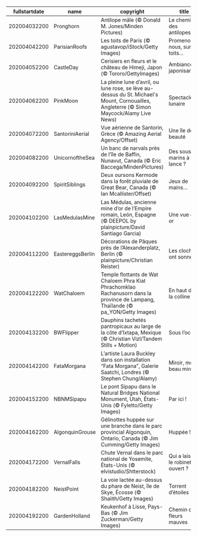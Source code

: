 |fullstartdate|name|copyright|title|image|
|--|--|--|--|--|
202004032200|Pronghorn|Antilope mâle (© Donald M. Jones/Minden Pictures)|Le chemin des antilopes|![](/fr-FR/2020/04/202004032200Pronghorn.jpg)|
202004042200|ParisianRoofs|Les toits de Paris (© agustavop/iStock/Getty Images)|Promenons-nous, sur les toits…|![](/fr-FR/2020/04/202004042200ParisianRoofs.jpg)|
202004052200|CastleDay|Cerisiers en fleurs et le château de Himeji, Japon (© Tororo/GettyImages)|Ambiance japonisante|![](/fr-FR/2020/04/202004052200CastleDay.jpg)|
202004062200|PinkMoon|La pleine lune d’avril, ou lune rose, se lève au-dessus du St. Michael's Mount, Cornouailles, Angleterre (© Simon Maycock/Alamy Live News)|Spectacle lunaire|![](/fr-FR/2020/04/202004062200PinkMoon.jpg)|
202004072200|SantoriniAerial|Vue aérienne de Santorin, Grèce (© Amazing Aerial Agency/Offset)|Une île de beauté|![](/fr-FR/2020/04/202004072200SantoriniAerial.jpg)|
202004082200|UnicornoftheSea|Un banc de narvals près de l’île de Baffin, Nunavut, Canada (© Eric Baccega/MindenPictures)|Des sous-marins à lance ?|![](/fr-FR/2020/04/202004082200UnicornoftheSea.jpg)|
202004092200|SpiritSiblings|Deux oursons Kermode dans la forêt pluviale de Great Bear, Canada (© Ian Mcallister/Offset)|Jeux de mains…|![](/fr-FR/2020/04/202004092200SpiritSiblings.jpg)|
202004102200|LasMedulasMine|Las Médulas, ancienne mine d’or de l’Empire romain, León, Espagne (© DEEPOL by plainpicture/David Santiago Garcia)|Une vue en or|![](/fr-FR/2020/04/202004102200LasMedulasMine.jpg)|
202004112200|EastereggsBerlin|Décorations de Pâques près de l’Alexanderplatz, Berlin (© plainpicture/Christian Reister)|Les cloches ont sonné !|![](/fr-FR/2020/04/202004112200EastereggsBerlin.jpg)|
202004122200|WatChaloem|Temple flottants de Wat Chaloem Phra Kiat Phrachomklao Rachanusorn dans la province de Lampang, Thaïlande (© pa_YON/Getty Images)|En haut de la colline|![](/fr-FR/2020/04/202004122200WatChaloem.jpg)|
202004132200|BWFlipper|Dauphins tachetés pantropicaux au large de la côte d’Ixtapa, Mexique (© Christian Vizl/Tandem Stills + Motion)|Sous l’océan|![](/fr-FR/2020/04/202004132200BWFlipper.jpg)|
202004142200|FataMorgana|L’artiste Laura Buckley dans son installation “Fata Morgana”, Galerie Saatchi, Londres (© Stephen Chung/Alamy)|Miroir, mon beau miroir|![](/fr-FR/2020/04/202004142200FataMorgana.jpg)|
202004152200|NBNMSipapu|Le pont Sipapu dans le Natural Bridges National Monument, Utah, États-Unis (© Fyletto/Getty Images)|Par ici !|![](/fr-FR/2020/04/202004152200NBNMSipapu.jpg)|
202004162200|AlgonquinGrouse|Gélinottes huppée sur une branche dans le parc provincial Algonquin, Ontario, Canada (© Jim Cumming/Getty Images)|Huppée !|![](/fr-FR/2020/04/202004162200AlgonquinGrouse.jpg)|
202004172200|VernalFalls|Chute Vernal dans le parc national de Yosemite, États-Unis (© elvistudio/Shtterstock)|Qui a laissé le robinet ouvert ?|![](/fr-FR/2020/04/202004172200VernalFalls.jpg)|
202004182200|NeistPoint|La voie lactée au-dessus du phare de Neist, île de Skye, Écosse (© Shaiith/Getty Images)|Torrent d’étoiles|![](/fr-FR/2020/04/202004182200NeistPoint.jpg)|
202004192200|GardenHolland|Keukenhof à Lisse, Pays-Bas (© Jim Zuckerman/Getty Images)|Chemin de fleurs mauves|![](/fr-FR/2020/04/202004192200GardenHolland.jpg)|
